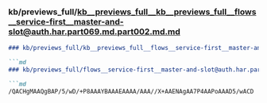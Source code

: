 ### kb/previews_full/kb__previews_full__kb__previews_full__flows__service-first__master-and-slot@auth.har.part069.md.part002.md.md

```md
### kb/previews_full/kb__previews_full__flows__service-first__master-and-slot@auth.har.part069.md.part002.md

```md
### kb/previews_full/flows__service-first__master-and-slot@auth.har.part069.md (part 002)

```md
/QACHgMAAQgBAP/5/wD/+P8AAAYBAAAEAAAA/AAA//X+AAENAgAA7P4AAPoAAAD5/wACD
```

```

```

```
